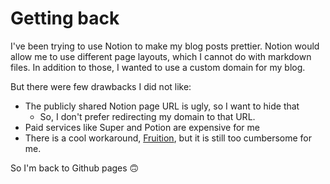 # Getting back
I've been trying to use Notion to make my blog posts prettier. Notion would allow me to use different page layouts, which I cannot do with markdown files. In addition to those, I wanted to use a custom domain for my blog.

But there were few drawbacks I did not like:

- The publicly shared Notion page URL is ugly, so I want to hide that
    - So, I don't prefer redirecting my domain to that URL.
- Paid services like Super and Potion are expensive for me
- There is a cool workaround, [Fruition](https://fruitionsite.com/), but it is still too cumbersome for me.


So I'm back to Github pages 🙃

